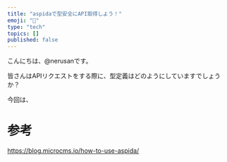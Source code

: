 ```yaml
---
title: "aspidaで型安全にAPI取得しよう！"
emoji: "🐥"
type: "tech"
topics: []
published: false
---
```


こんにちは、@nerusanです。

皆さんはAPIリクエストをする際に、型定義はどのようにしていますでしょうか？

今回は、


# 参考
https://blog.microcms.io/how-to-use-aspida/